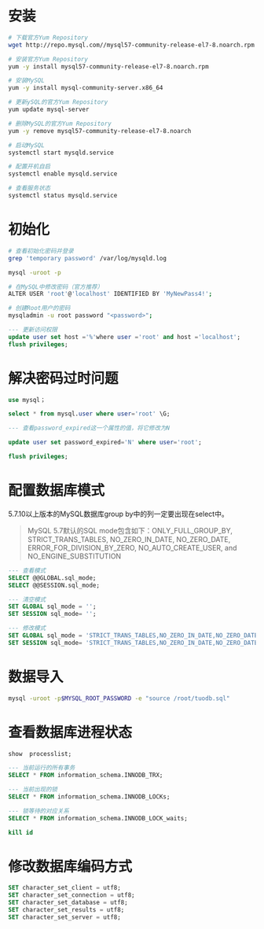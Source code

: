 # 安装
```bash
# 下载官方Yum Repository
wget http://repo.mysql.com//mysql57-community-release-el7-8.noarch.rpm

# 安装官方Yum Repository
yum -y install mysql57-community-release-el7-8.noarch.rpm

# 安装MySQL
yum -y install mysql-community-server.x86_64

# 更新ySQL的官方Yum Repository
yum update mysql-server

# 删除MySQL的官方Yum Repository
yum -y remove mysql57-community-release-el7-8.noarch

# 启动MySQL
systemctl start mysqld.service

# 配置开机自启
systemctl enable mysqld.service

# 查看服务状态
systemctl status mysqld.service
```

# 初始化
```bash
# 查看初始化密码并登录
grep 'temporary password' /var/log/mysqld.log

mysql -uroot -p

# 在MySQL中修改密码（官方推荐）
ALTER USER 'root'@'localhost' IDENTIFIED BY 'MyNewPass4!';

# 创建Root用户的密码
mysqladmin -u root password "<password>";
```
```sql
--- 更新访问权限
update user set host ='%'where user ='root' and host ='localhost';
flush privileges;
```

# 解决密码过时问题
```sql
use mysql；

select * from mysql.user where user='root' \G;

--- 查看password_expired这一个属性的值，将它修改为N

update user set password_expired='N' where user='root';

flush privileges;
```

# 配置数据库模式
5.7.10以上版本的MySQL数据库group by中的列一定要出现在select中。

> MySQL 5.7默认的SQL mode包含如下：ONLY_FULL_GROUP_BY, STRICT_TRANS_TABLES, NO_ZERO_IN_DATE, NO_ZERO_DATE, ERROR_FOR_DIVISION_BY_ZERO, NO_AUTO_CREATE_USER, and NO_ENGINE_SUBSTITUTION

```sql
--- 查看模式
SELECT @@GLOBAL.sql_mode;
SELECT @@SESSION.sql_mode;

--- 清空模式
SET GLOBAL sql_mode = '';
SET SESSION sql_mode= '';

--- 修改模式
SET GLOBAL sql_mode = 'STRICT_TRANS_TABLES,NO_ZERO_IN_DATE,NO_ZERO_DATE,ERROR_FOR_DIVISION_BY_ZERO,NO_AUTO_CREATE_USER,NO_ENGINE_SUBSTITUTION';
SET SESSION sql_mode= 'STRICT_TRANS_TABLES,NO_ZERO_IN_DATE,NO_ZERO_DATE,ERROR_FOR_DIVISION_BY_ZERO,NO_AUTO_CREATE_USER,NO_ENGINE_SUBSTITUTION';
```

# 数据导入
```bash
mysql -uroot -p$MYSQL_ROOT_PASSWORD -e "source /root/tuodb.sql"
```

# 查看数据库进程状态
```sql
show  processlist;

--- 当前运行的所有事务
SELECT * FROM information_schema.INNODB_TRX;

--- 当前出现的锁
SELECT * FROM information_schema.INNODB_LOCKs;

--- 锁等待的对应关系
SELECT * FROM information_schema.INNODB_LOCK_waits;

kill id
```

# 修改数据库编码方式

```sql
SET character_set_client = utf8;
SET character_set_connection = utf8;
SET character_set_database = utf8;
SET character_set_results = utf8;
SET character_set_server = utf8;
```
